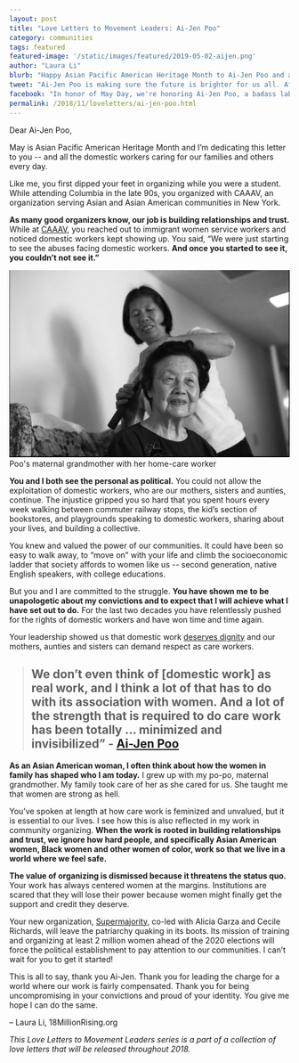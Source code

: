 ```yaml
---
layout: post
title: "Love Letters to Movement Leaders: Ai-Jen Poo"
category: communities
tags: featured
featured-image: '/static/images/featured/2019-05-02-aijen.png'
author: "Laura Li"
blurb: "Happy Asian Pacific American Heritage Month to Ai-Jen Poo and all domestic workers caring for our families."
tweet: "Ai-Jen Poo is making sure the future is brighter for us all. After reading this, you'll want to write a love letter to her, too %23LoveLetterstoMovementLeaders %23APAHM"
facebook: "In honor of May Day, we're honoring Ai-Jen Poo, a badass labor organizer, visionary, and fighter"
permalink: /2018/11/loveletters/ai-jen-poo.html
---
```


Dear Ai-Jen Poo,

May is Asian Pacific American Heritage Month and I’m dedicating this letter to you -- and all the domestic workers caring for our families and others every day.

Like me, you first dipped your feet in organizing while you were a student. While attending Columbia in the late 90s, you organized with CAAAV, an organization serving Asian and Asian American communities in New York.

**As many good organizers know, our job is building relationships and trust.** While at [CAAAV](https://caaav.org/), you reached out to immigrant women service workers and noticed domestic workers kept showing up. You said, “We were just starting to see the abuses facing domestic workers. **And once you started to see it, you couldn’t not see it.”**

![Poo's elderly maternal grandmother with her Asian American home-care worker ](/static/images/blog/2019-05-02-aijen-grandma.jpg)
Poo's maternal grandmother with her home-care worker

**You and I both see the personal as political.** You could not allow the exploitation of domestic workers, who are our mothers, sisters and aunties, continue. The injustice gripped you so hard that you spent hours every week walking between commuter railway stops, the kid’s section of bookstores, and playgrounds speaking to domestic workers, sharing about your lives, and building a collective.

You knew and valued the power of our communities. It could have been so easy to walk away, to “move on” with your life and climb the socioeconomic ladder that society affords to women like us -- second generation, native English speakers, with college educations.  

But you and I are committed to the struggle. **You have shown me to be unapologetic about my convictions and to expect that I will achieve what I have set out to do.** For the last two decades you have relentlessly pushed for the rights of domestic workers and have won time and time again.

Your leadership showed us that domestic work [deserves dignity](https://www.colorlines.com/articles/ai-jen-poo-elders-and-their-caregivers-deserve-dignity) and our mothers, aunties and sisters can demand respect as care workers.

> ## We don’t even think of [domestic work] as real work, and I think a lot of that has to do with its association with women. And a lot of the strength that is required to do care work has been totally … minimized and invisibilized” - [Ai-Jen Poo](https://www.bustle.com/p/ai-jen-poo-says-these-caregiving-stereotypes-are-harmful-its-time-to-reevaluate-15691540)

**As an Asian American woman, I often think about how the women in family has shaped who I am today.** I grew up with my po-po, maternal grandmother. My family took care of her as she cared for us. She taught me that women are strong as hell.

You’ve spoken at length at how care work is feminized and unvalued, but it is essential to our lives. I see how this is also reflected in my work in community organizing. **When the work is rooted in building relationships and trust, we ignore how hard people, and specifically Asian American women, Black women and other women of color, work so that we live in a world where we feel safe.**

**The value of organizing is dismissed because it threatens the status quo.** Your work has always centered women at the margins. Institutions are scared that they will lose their power because women might finally get the support and credit they deserve.

Your new organization, [Supermajority](https://www.refinery29.com/en-us/2019/04/231036/supermajority-cecile-richards-alicia-garza-ai-jen-poo), co-led with Alicia Garza and Cecile Richards, will leave the patriarchy quaking in its boots. Its mission of training and organizing at least 2 million women ahead of the 2020 elections will force the political establishment to pay attention to our communities. I can’t wait for you to get it started!

This is all to say, thank you Ai-Jen. Thank you for leading the charge for a world where our work is fairly compensated. Thank you for being uncompromising in your convictions and proud of your identity. You give me hope I can do the same.

– Laura Li, 18MillionRising.org

_This Love Letters to Movement Leaders series is a part of a collection of love letters that will be released throughout 2018._
